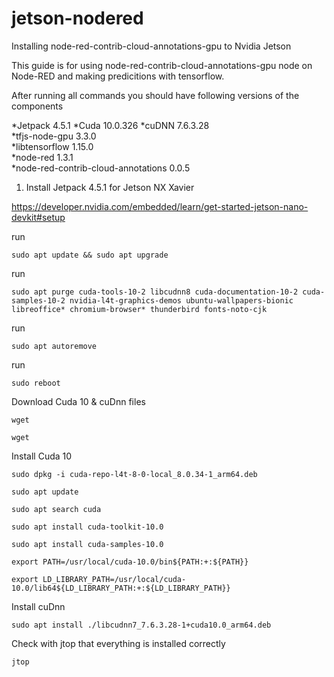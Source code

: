 # jetson-nodered
Installing node-red-contrib-cloud-annotations-gpu to Nvidia Jetson

This guide is for using node-red-contrib-cloud-annotations-gpu node on Node-RED and making predicitions with tensorflow.

After running all commands you should have following versions of the components

  *Jetpack	4.5.1
  *Cuda 	10.0.326
  *cuDNN	7.6.3.28	
*tfjs-node-gpu 3.3.0	
*libtensorflow	1.15.0	
*node-red	1.3.1	
*node-red-contrib-cloud-annotations 0.0.5



1. Install Jetpack 4.5.1 for Jetson NX Xavier

https://developer.nvidia.com/embedded/learn/get-started-jetson-nano-devkit#setup

run

```sudo apt update && sudo apt upgrade```

run

```sudo apt purge cuda-tools-10-2 libcudnn8 cuda-documentation-10-2 cuda-samples-10-2 nvidia-l4t-graphics-demos ubuntu-wallpapers-bionic libreoffice* chromium-browser* thunderbird fonts-noto-cjk```

run

```sudo apt autoremove```

run

```sudo reboot```

Download Cuda 10 & cuDnn files

```wget```


```wget```


Install Cuda 10

```sudo dpkg -i cuda-repo-l4t-8-0-local_8.0.34-1_arm64.deb```

```sudo apt update```

```sudo apt search cuda```

```sudo apt install cuda-toolkit-10.0```

```sudo apt install cuda-samples-10.0```

```export PATH=/usr/local/cuda-10.0/bin${PATH:+:${PATH}}```

```export LD_LIBRARY_PATH=/usr/local/cuda-10.0/lib64${LD_LIBRARY_PATH:+:${LD_LIBRARY_PATH}}``` 

Install cuDnn

```sudo apt install ./libcudnn7_7.6.3.28-1+cuda10.0_arm64.deb```

Check with jtop that everything is installed correctly 

```jtop```





